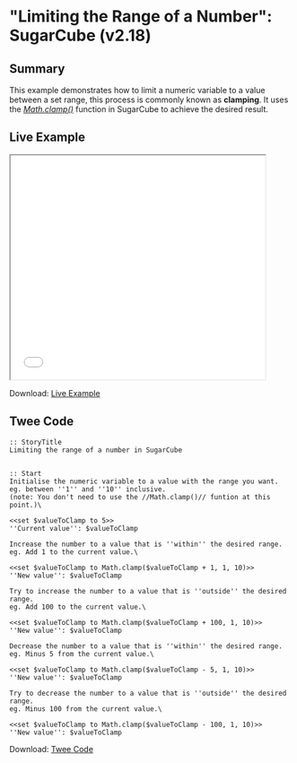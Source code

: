 # "Limiting the Range of a Number": SugarCube (v2.18)

## Summary

This example demonstrates how to limit a numeric variable to a value between a set range, this process is commonly known as **clamping**. It uses the *[Math.clamp()](http://www.motoslave.net/sugarcube/2/docs/object-methods.html#math-mathclamp)* function in SugarCube to achieve the desired result.

## Live Example

<section>
<iframe src="sugarcube_clamping_numbers_example.html" height=400 width=90%></iframe>

Download: <a href="sugarcube_clamping_numbers_example.html" target="_blank">Live Example</a>
</section>

## Twee Code

```
:: StoryTitle
Limiting the range of a number in SugarCube


:: Start
Initialise the numeric variable to a value with the range you want.
eg. between ''1'' and ''10'' inclusive.
(note: You don't need to use the //Math.clamp()// funtion at this point.)\

<<set $valueToClamp to 5>>
''Current value'': $valueToClamp

Increase the number to a value that is ''within'' the desired range.
eg. Add 1 to the current value.\

<<set $valueToClamp to Math.clamp($valueToClamp + 1, 1, 10)>>
''New value'': $valueToClamp

Try to increase the number to a value that is ''outside'' the desired range.
eg. Add 100 to the current value.\

<<set $valueToClamp to Math.clamp($valueToClamp + 100, 1, 10)>>
''New value'': $valueToClamp

Decrease the number to a value that is ''within'' the desired range.
eg. Minus 5 from the current value.\

<<set $valueToClamp to Math.clamp($valueToClamp - 5, 1, 10)>>
''New value'': $valueToClamp

Try to decrease the number to a value that is ''outside'' the desired range.
eg. Minus 100 from the current value.\

<<set $valueToClamp to Math.clamp($valueToClamp - 100, 1, 10)>>
''New value'': $valueToClamp

```

Download: <a href="sugarcube_clamping_numbers_twee.txt" target="_blank">Twee Code</a>

